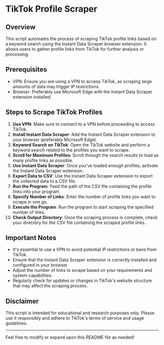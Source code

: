 # TikTok Profile Scraper

## Overview
This script automates the process of scraping TikTok profile links based on a keyword search using the Instant Data Scraper browser extension. It allows users to gather profile links from TikTok for further analysis or processing.

## Prerequisites
- VPN: Ensure you are using a VPN to access TikTok, as scraping large amounts of data may trigger IP restrictions.
- Browser: Preferably use Microsoft Edge with the Instant Data Scraper extension installed.

## Steps to Scrape TikTok Profiles
1. **Use VPN**: Make sure to connect to a VPN before proceeding to access TikTok.
2. **Install Instant Data Scraper**: Add the Instant Data Scraper extension to your browser (preferably Microsoft Edge).
3. **Keyword Search on TikTok**: Open the TikTok website and perform a keyword search related to the profiles you want to scrape.
4. **Scroll for Maximum Profiles**: Scroll through the search results to load as many profile links as possible.
5. **Use Instant Data Scraper**: Once you've loaded enough profiles, activate the Instant Data Scraper extension.
6. **Export Data to CSV**: Use the Instant Data Scraper extension to export the collected data to a CSV file.
7. **Run the Program**: Feed the path of the CSV file containing the profile links into your program.
8. **Specify Number of Links**: Enter the number of profile links you want to scrape in one go.
9. **Execute the Program**: Run the program to start scraping the specified number of links.
10. **Check Output Directory**: Once the scraping process is complete, check your directory for the CSV file containing the scraped profile links.

## Important Notes
- It's essential to use a VPN to avoid potential IP restrictions or bans from TikTok.
- Ensure that the Instant Data Scraper extension is correctly installed and configured in your browser.
- Adjust the number of links to scrape based on your requirements and system capabilities.
- Regularly check for updates or changes in TikTok's website structure that may affect the scraping process.

## Disclaimer
This script is intended for educational and research purposes only. Please use it responsibly and adhere to TikTok's terms of service and usage guidelines.

--- 

Feel free to modify or expand upon this README file as needed!
